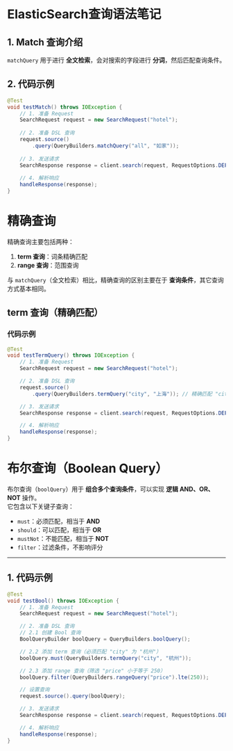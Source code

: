 # ElasticSearch查询语法笔记

## 1. Match 查询介绍
`matchQuery` 用于进行 **全文检索**，会对搜索的字段进行 **分词**，然后匹配查询条件。

## 2. 代码示例

```java
@Test
void testMatch() throws IOException {
    // 1. 准备 Request
    SearchRequest request = new SearchRequest("hotel");
    
    // 2. 准备 DSL 查询
    request.source()
        .query(QueryBuilders.matchQuery("all", "如家"));
    
    // 3. 发送请求
    SearchResponse response = client.search(request, RequestOptions.DEFAULT);
    
    // 4. 解析响应
    handleResponse(response);
}
```

#  精确查询

精确查询主要包括两种：

1. **term 查询**：词条精确匹配  
2. **range 查询**：范围查询  

与 `matchQuery`（全文检索）相比，精确查询的区别主要在于 **查询条件**，其它查询方式基本相同。

## term 查询（精确匹配）

### 代码示例

```java
@Test
void testTermQuery() throws IOException {
    // 1. 准备 Request
    SearchRequest request = new SearchRequest("hotel");

    // 2. 准备 DSL 查询
    request.source()
        .query(QueryBuilders.termQuery("city", "上海")); // 精确匹配 "city" 字段

    // 3. 发送请求
    SearchResponse response = client.search(request, RequestOptions.DEFAULT);

    // 4. 解析响应
    handleResponse(response);
}
```

# 布尔查询（Boolean Query）

布尔查询（`boolQuery`）用于 **组合多个查询条件**，可以实现 **逻辑 AND、OR、NOT** 操作。  
它包含以下关键子查询：
- `must`：必须匹配，相当于 **AND**
- `should`：可以匹配，相当于 **OR**
- `mustNot`：不能匹配，相当于 **NOT**
- `filter`：过滤条件，不影响评分

---

## 1. 代码示例

```java
@Test
void testBool() throws IOException {
    // 1. 准备 Request
    SearchRequest request = new SearchRequest("hotel");

    // 2. 准备 DSL 查询
    // 2.1 创建 Bool 查询
    BoolQueryBuilder boolQuery = QueryBuilders.boolQuery();

    // 2.2 添加 term 查询（必须匹配 "city" 为 "杭州"）
    boolQuery.must(QueryBuilders.termQuery("city", "杭州"));

    // 2.3 添加 range 查询（筛选 "price" 小于等于 250）
    boolQuery.filter(QueryBuilders.rangeQuery("price").lte(250));

    // 设置查询
    request.source().query(boolQuery);

    // 3. 发送请求
    SearchResponse response = client.search(request, RequestOptions.DEFAULT);

    // 4. 解析响应
    handleResponse(response);
}
```
